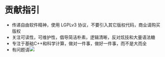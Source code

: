 # 贡献指引

- 传递自由软件精神，使用 LGPLv3 协议，不要引入其它版权代码，商业请购买版权
- 关注可读性，可维护性，倡导简洁朴素，逻辑清晰，反对炫技和大量语法糖
- 专注于基础C++和科学计算，做对一件事，做好一件事，而不是大而全
- 有问题请[![](http://pub.idqqimg.com/wpa/images/group.png)](http://shang.qq.com/wpa/qunwpa?idkey=a0620b52bdec9dd90ac5e705dafadd5a8668341aeb9126db745413e8dee0bc87)
